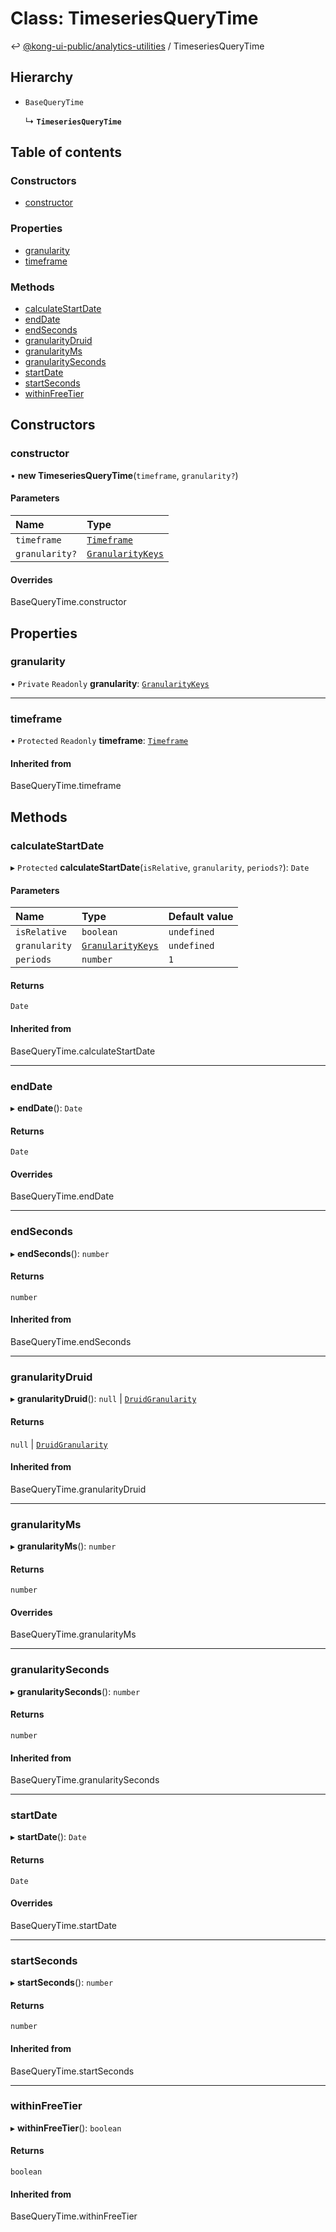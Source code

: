 # Class: TimeseriesQueryTime

↩ [@kong-ui-public/analytics-utilities](../classes.md) / TimeseriesQueryTime

## Hierarchy

- `BaseQueryTime`

  ↳ **`TimeseriesQueryTime`**

## Table of contents

### Constructors

- [constructor](TimeseriesQueryTime.md#constructor)

### Properties

- [granularity](TimeseriesQueryTime.md#granularity)
- [timeframe](TimeseriesQueryTime.md#timeframe)

### Methods

- [calculateStartDate](TimeseriesQueryTime.md#calculatestartdate)
- [endDate](TimeseriesQueryTime.md#enddate)
- [endSeconds](TimeseriesQueryTime.md#endseconds)
- [granularityDruid](TimeseriesQueryTime.md#granularitydruid)
- [granularityMs](TimeseriesQueryTime.md#granularityms)
- [granularitySeconds](TimeseriesQueryTime.md#granularityseconds)
- [startDate](TimeseriesQueryTime.md#startdate)
- [startSeconds](TimeseriesQueryTime.md#startseconds)
- [withinFreeTier](TimeseriesQueryTime.md#withinfreetier)

## Constructors

### constructor

• **new TimeseriesQueryTime**(`timeframe`, `granularity?`)

#### Parameters

| Name | Type |
| :------ | :------ |
| `timeframe` | [`Timeframe`](Timeframe.md) |
| `granularity?` | [`GranularityKeys`](../enums/GranularityKeys.md) |

#### Overrides

BaseQueryTime.constructor

## Properties

### granularity

• `Private` `Readonly` **granularity**: [`GranularityKeys`](../enums/GranularityKeys.md)

___

### timeframe

• `Protected` `Readonly` **timeframe**: [`Timeframe`](Timeframe.md)

#### Inherited from

BaseQueryTime.timeframe

## Methods

### calculateStartDate

▸ `Protected` **calculateStartDate**(`isRelative`, `granularity`, `periods?`): `Date`

#### Parameters

| Name | Type | Default value |
| :------ | :------ | :------ |
| `isRelative` | `boolean` | `undefined` |
| `granularity` | [`GranularityKeys`](../enums/GranularityKeys.md) | `undefined` |
| `periods` | `number` | `1` |

#### Returns

`Date`

#### Inherited from

BaseQueryTime.calculateStartDate

___

### endDate

▸ **endDate**(): `Date`

#### Returns

`Date`

#### Overrides

BaseQueryTime.endDate

___

### endSeconds

▸ **endSeconds**(): `number`

#### Returns

`number`

#### Inherited from

BaseQueryTime.endSeconds

___

### granularityDruid

▸ **granularityDruid**(): ``null`` \| [`DruidGranularity`](../types/DruidGranularity.md)

#### Returns

``null`` \| [`DruidGranularity`](../types/DruidGranularity.md)

#### Inherited from

BaseQueryTime.granularityDruid

___

### granularityMs

▸ **granularityMs**(): `number`

#### Returns

`number`

#### Overrides

BaseQueryTime.granularityMs

___

### granularitySeconds

▸ **granularitySeconds**(): `number`

#### Returns

`number`

#### Inherited from

BaseQueryTime.granularitySeconds

___

### startDate

▸ **startDate**(): `Date`

#### Returns

`Date`

#### Overrides

BaseQueryTime.startDate

___

### startSeconds

▸ **startSeconds**(): `number`

#### Returns

`number`

#### Inherited from

BaseQueryTime.startSeconds

___

### withinFreeTier

▸ **withinFreeTier**(): `boolean`

#### Returns

`boolean`

#### Inherited from

BaseQueryTime.withinFreeTier
